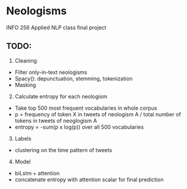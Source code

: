 # Neologisms
INFO 256 Applied NLP class final project

## TODO:
1. Cleaning 
* Filter only-in-text neologisms
* Spacy(): depunctuation, stemming, tokenization
* Masking

2. Calculate entropy for each neologism
* Take top 500 most frequent vocabularies in whole corpus
* p = frequency of token X in tweets of neologism A / total number of tokens in tweets of neoglogism A
* entropy = -sum(p x log(p)) over all 500 vocabularies

3. Labels
* clustering on the time pattern of tweets

4. Model
* biLstm + attention
* concatenate entropy with attention scalar for final prediction
 
